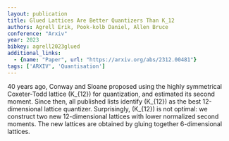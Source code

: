 ```yaml
---
layout: publication
title: Glued Lattices Are Better Quantizers Than K_12
authors: Agrell Erik, Pook-kolb Daniel, Allen Bruce
conference: "Arxiv"
year: 2023
bibkey: agrell2023glued
additional_links:
  - {name: "Paper", url: "https://arxiv.org/abs/2312.00481"}
tags: ['ARXIV', 'Quantisation']
---
```

40 years ago, Conway and Sloane proposed using the highly symmetrical Coxeter-Todd lattice \(K_\{12\}\) for quantization, and estimated its second moment. Since then, all published lists identify \(K_\{12\}\) as the best 12-dimensional lattice quantizer. Surprisingly, \(K_\{12\}\) is not optimal: we construct two new 12-dimensional lattices with lower normalized second moments. The new lattices are obtained by gluing together 6-dimensional lattices.
